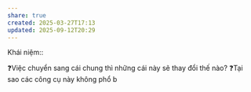 ```yaml
---
share: true
created: 2025-03-27T17:13
updated: 2025-09-12T20:29
---
```

Khái niệm:: 

❓Việc chuyển sang cái chung thì những cái này sẽ thay đổi thế nào?
❓Tại sao các công cụ này không phổ b